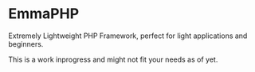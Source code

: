 EmmaPHP
=======

Extremely Lightweight PHP Framework, perfect for light applications and beginners.

This is a work inprogress and might not fit your needs as of yet.
